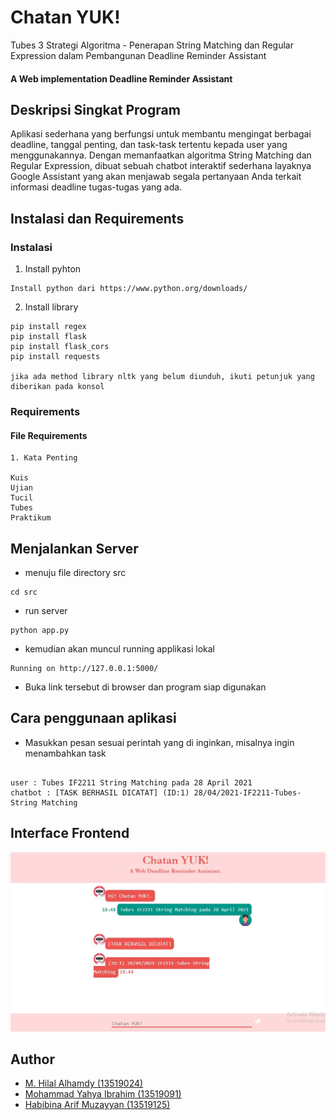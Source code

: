 # Chatan YUK!
Tubes 3 Strategi Algoritma - Penerapan String Matching dan Regular Expression dalam Pembangunan Deadline Reminder Assistant
#### A Web implementation Deadline Reminder Assistant

## Deskripsi Singkat Program
Aplikasi sederhana yang berfungsi untuk membantu mengingat berbagai deadline, tanggal penting, dan task-task tertentu kepada user yang menggunakannya.  Dengan memanfaatkan algoritma String Matching dan Regular Expression, dibuat sebuah chatbot interaktif sederhana layaknya Google Assistant yang akan menjawab segala pertanyaan Anda terkait informasi deadline tugas-tugas yang ada.

## Instalasi dan Requirements

### Instalasi
1. Install pyhton
```
Install python dari https://www.python.org/downloads/
```
2. Install library 
```
pip install regex
pip install flask
pip install flask_cors
pip install requests

jika ada method library nltk yang belum diunduh, ikuti petunjuk yang diberikan pada konsol
```
### Requirements 
#### File Requirements
```
1. Kata Penting

Kuis
Ujian
Tucil
Tubes
Praktikum
```
## Menjalankan Server
- menuju file directory src
```
cd src
```
- run server
```
python app.py
```
- kemudian akan muncul running applikasi lokal
```
Running on http://127.0.0.1:5000/ 
```
- Buka link tersebut di browser dan program siap digunakan

## Cara penggunaan aplikasi
- Masukkan pesan sesuai perintah yang di inginkan, misalnya ingin menambahkan task
```

user : Tubes IF2211 String Matching pada 28 April 2021
chatbot : [TASK BERHASIL DICATAT] (ID:1) 28/04/2021-IF2211-Tubes-String Matching

```
## Interface Frontend
![ChatanYuk](https://github.com/hilalhmdy/tubes-3-stima/blob/main/img/ChatanYuk.png)
## Author
- [M. Hilal Alhamdy (13519024)](https://github.com/hilalhmdy)
- [Mohammad  Yahya Ibrahim (13519091)](https://github.com/ibrahimyahyaa)
- [Habibina Arif Muzayyan (13519125)](https://github.com/habibinaarif)

